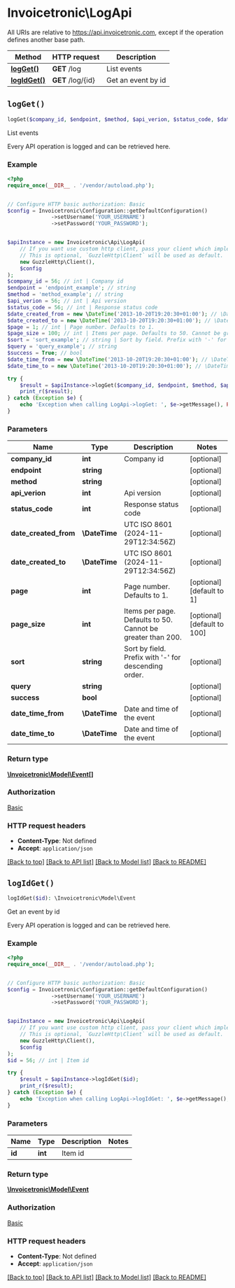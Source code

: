 # Invoicetronic\LogApi

All URIs are relative to https://api.invoicetronic.com, except if the operation defines another base path.

| Method | HTTP request | Description |
| ------------- | ------------- | ------------- |
| [**logGet()**](LogApi.md#logGet) | **GET** /log | List events |
| [**logIdGet()**](LogApi.md#logIdGet) | **GET** /log/{id} | Get an event by id |


## `logGet()`

```php
logGet($company_id, $endpoint, $method, $api_verion, $status_code, $date_created_from, $date_created_to, $page, $page_size, $sort, $query, $success, $date_time_from, $date_time_to): \Invoicetronic\Model\Event[]
```

List events

Every API operation is logged and can be retrieved here.

### Example

```php
<?php
require_once(__DIR__ . '/vendor/autoload.php');


// Configure HTTP basic authorization: Basic
$config = Invoicetronic\Configuration::getDefaultConfiguration()
              ->setUsername('YOUR_USERNAME')
              ->setPassword('YOUR_PASSWORD');


$apiInstance = new Invoicetronic\Api\LogApi(
    // If you want use custom http client, pass your client which implements `GuzzleHttp\ClientInterface`.
    // This is optional, `GuzzleHttp\Client` will be used as default.
    new GuzzleHttp\Client(),
    $config
);
$company_id = 56; // int | Company id
$endpoint = 'endpoint_example'; // string
$method = 'method_example'; // string
$api_verion = 56; // int | Api version
$status_code = 56; // int | Response status code
$date_created_from = new \DateTime('2013-10-20T19:20:30+01:00'); // \DateTime | UTC ISO 8601 (2024-11-29T12:34:56Z)
$date_created_to = new \DateTime('2013-10-20T19:20:30+01:00'); // \DateTime | UTC ISO 8601 (2024-11-29T12:34:56Z)
$page = 1; // int | Page number. Defaults to 1.
$page_size = 100; // int | Items per page. Defaults to 50. Cannot be greater than 200.
$sort = 'sort_example'; // string | Sort by field. Prefix with '-' for descending order.
$query = 'query_example'; // string
$success = True; // bool
$date_time_from = new \DateTime('2013-10-20T19:20:30+01:00'); // \DateTime | Date and time of the event
$date_time_to = new \DateTime('2013-10-20T19:20:30+01:00'); // \DateTime | Date and time of the event

try {
    $result = $apiInstance->logGet($company_id, $endpoint, $method, $api_verion, $status_code, $date_created_from, $date_created_to, $page, $page_size, $sort, $query, $success, $date_time_from, $date_time_to);
    print_r($result);
} catch (Exception $e) {
    echo 'Exception when calling LogApi->logGet: ', $e->getMessage(), PHP_EOL;
}
```

### Parameters

| Name | Type | Description  | Notes |
| ------------- | ------------- | ------------- | ------------- |
| **company_id** | **int**| Company id | [optional] |
| **endpoint** | **string**|  | [optional] |
| **method** | **string**|  | [optional] |
| **api_verion** | **int**| Api version | [optional] |
| **status_code** | **int**| Response status code | [optional] |
| **date_created_from** | **\DateTime**| UTC ISO 8601 (2024-11-29T12:34:56Z) | [optional] |
| **date_created_to** | **\DateTime**| UTC ISO 8601 (2024-11-29T12:34:56Z) | [optional] |
| **page** | **int**| Page number. Defaults to 1. | [optional] [default to 1] |
| **page_size** | **int**| Items per page. Defaults to 50. Cannot be greater than 200. | [optional] [default to 100] |
| **sort** | **string**| Sort by field. Prefix with &#39;-&#39; for descending order. | [optional] |
| **query** | **string**|  | [optional] |
| **success** | **bool**|  | [optional] |
| **date_time_from** | **\DateTime**| Date and time of the event | [optional] |
| **date_time_to** | **\DateTime**| Date and time of the event | [optional] |

### Return type

[**\Invoicetronic\Model\Event[]**](../Model/Event.md)

### Authorization

[Basic](../../README.md#Basic)

### HTTP request headers

- **Content-Type**: Not defined
- **Accept**: `application/json`

[[Back to top]](#) [[Back to API list]](../../README.md#endpoints)
[[Back to Model list]](../../README.md#models)
[[Back to README]](../../README.md)

## `logIdGet()`

```php
logIdGet($id): \Invoicetronic\Model\Event
```

Get an event by id

Every API operation is logged and can be retrieved here.

### Example

```php
<?php
require_once(__DIR__ . '/vendor/autoload.php');


// Configure HTTP basic authorization: Basic
$config = Invoicetronic\Configuration::getDefaultConfiguration()
              ->setUsername('YOUR_USERNAME')
              ->setPassword('YOUR_PASSWORD');


$apiInstance = new Invoicetronic\Api\LogApi(
    // If you want use custom http client, pass your client which implements `GuzzleHttp\ClientInterface`.
    // This is optional, `GuzzleHttp\Client` will be used as default.
    new GuzzleHttp\Client(),
    $config
);
$id = 56; // int | Item id

try {
    $result = $apiInstance->logIdGet($id);
    print_r($result);
} catch (Exception $e) {
    echo 'Exception when calling LogApi->logIdGet: ', $e->getMessage(), PHP_EOL;
}
```

### Parameters

| Name | Type | Description  | Notes |
| ------------- | ------------- | ------------- | ------------- |
| **id** | **int**| Item id | |

### Return type

[**\Invoicetronic\Model\Event**](../Model/Event.md)

### Authorization

[Basic](../../README.md#Basic)

### HTTP request headers

- **Content-Type**: Not defined
- **Accept**: `application/json`

[[Back to top]](#) [[Back to API list]](../../README.md#endpoints)
[[Back to Model list]](../../README.md#models)
[[Back to README]](../../README.md)
